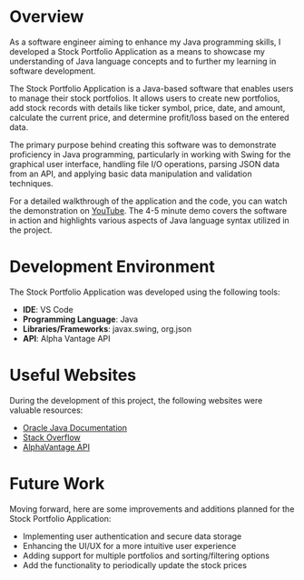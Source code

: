 # Overview

As a software engineer aiming to enhance my Java programming skills, I developed a Stock Portfolio Application as a means to showcase my understanding of Java language concepts and to further my learning in software development.

The Stock Portfolio Application is a Java-based software that enables users to manage their stock portfolios. It allows users to create new portfolios, add stock records with details like ticker symbol, price, date, and amount, calculate the current price, and determine profit/loss based on the entered data.

The primary purpose behind creating this software was to demonstrate proficiency in Java programming, particularly in working with Swing for the graphical user interface, handling file I/O operations, parsing JSON data from an API, and applying basic data manipulation and validation techniques.

For a detailed walkthrough of the application and the code, you can watch the demonstration on [YouTube](http://youtube.link.goes.here). The 4-5 minute demo covers the software in action and highlights various aspects of Java language syntax utilized in the project.

# Development Environment

The Stock Portfolio Application was developed using the following tools:

- **IDE**: VS Code
- **Programming Language**: Java
- **Libraries/Frameworks**: javax.swing, org.json
- **API**: Alpha Vantage API

# Useful Websites

During the development of this project, the following websites were valuable resources:

- [Oracle Java Documentation](https://docs.oracle.com/en/java/)
- [Stack Overflow](https://stackoverflow.com/)
- [AlphaVantage API](https://www.alphavantage.co/documentation/)

# Future Work

Moving forward, here are some improvements and additions planned for the Stock Portfolio Application:

- Implementing user authentication and secure data storage
- Enhancing the UI/UX for a more intuitive user experience
- Adding support for multiple portfolios and sorting/filtering options
- Add the functionality to periodically update the stock prices